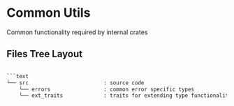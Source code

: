 # Common Utils

Common functionality required by internal crates

## Files Tree Layout

```txt

```text
└── src                        : source code
    └── errors                 : common error specific types
    └── ext_traits             : traits for extending type functionalities
